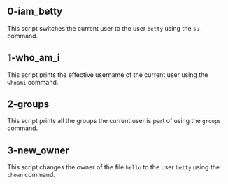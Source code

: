 ## 0-iam_betty
This script switches the current user to the user `betty` using the `su` command.
## 1-who_am_i
This script prints the effective username of the current user using the `whoami` command.
## 2-groups
This script prints all the groups the current user is part of using the `groups` command.
## 3-new_owner
This script changes the owner of the file `hello` to the user `betty` using the `chown` command.

